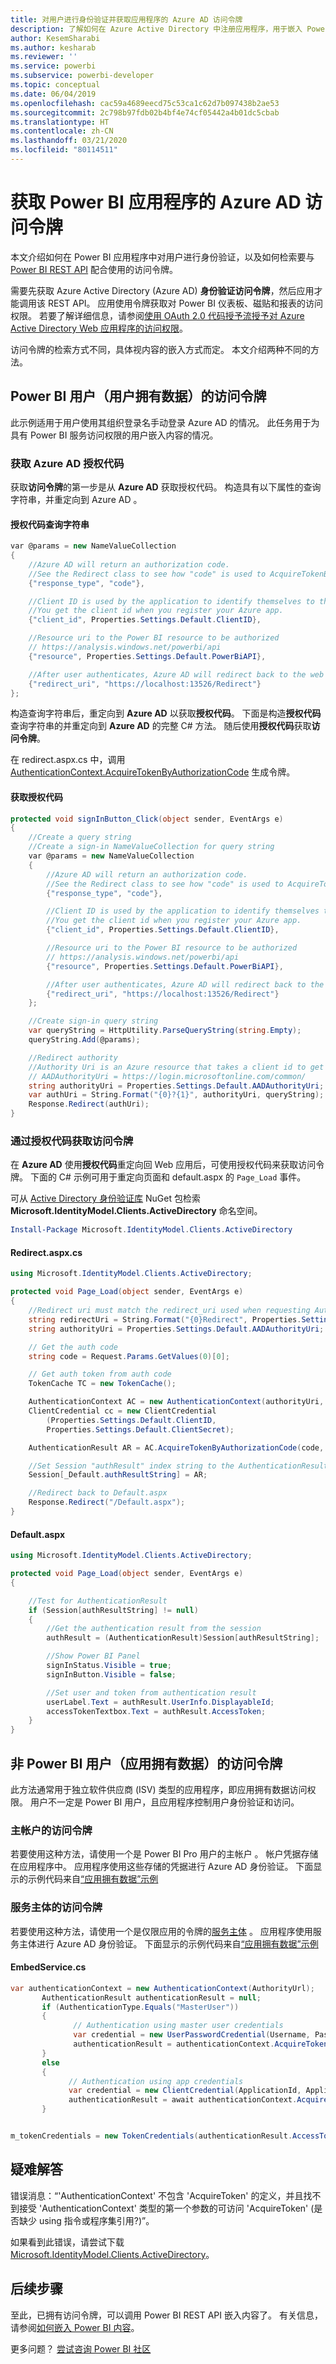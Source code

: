 ```yaml
---
title: 对用户进行身份验证并获取应用程序的 Azure AD 访问令牌
description: 了解如何在 Azure Active Directory 中注册应用程序，用于嵌入 Power BI 内容。
author: KesemSharabi
ms.author: kesharab
ms.reviewer: ''
ms.service: powerbi
ms.subservice: powerbi-developer
ms.topic: conceptual
ms.date: 06/04/2019
ms.openlocfilehash: cac59a4689eecd75c53ca1c62d7b097438b2ae53
ms.sourcegitcommit: 2c798b97fdb02b4bf4e74cf05442a4b01dc5cbab
ms.translationtype: HT
ms.contentlocale: zh-CN
ms.lasthandoff: 03/21/2020
ms.locfileid: "80114511"
---
```

# <a name="get-an-azure-ad-access-token-for-your-power-bi-application"></a>获取 Power BI 应用程序的 Azure AD 访问令牌

本文介绍如何在 Power BI 应用程序中对用户进行身份验证，以及如何检索要与 [Power BI REST API](https://docs.microsoft.com/rest/api/power-bi/) 配合使用的访问令牌。

需要先获取 Azure Active Directory (Azure AD) **身份验证访问令牌**，然后应用才能调用该 REST API。 应用使用令牌获取对 Power BI 仪表板、磁贴和报表的访问权限。 若要了解详细信息，请参阅[使用 OAuth 2.0 代码授予流授予对 Azure Active Directory Web 应用程序的访问权限](https://docs.microsoft.com/azure/active-directory/develop/v1-protocols-oauth-code)。

访问令牌的检索方式不同，具体视内容的嵌入方式而定。 本文介绍两种不同的方法。

## <a name="access-token-for-power-bi-users-user-owns-data"></a>Power BI 用户（用户拥有数据）的访问令牌

此示例适用于用户使用其组织登录名手动登录 Azure AD 的情况。 此任务用于为具有 Power BI 服务访问权限的用户嵌入内容的情况。

### <a name="get-an-azure-ad-authorization-code"></a>获取 Azure AD 授权代码

获取**访问令牌**的第一步是从 **Azure AD** 获取授权代码。 构造具有以下属性的查询字符串，并重定向到 Azure AD  。

#### <a name="authorization-code-query-string"></a>授权代码查询字符串

```csharp
var @params = new NameValueCollection
{
    //Azure AD will return an authorization code. 
    //See the Redirect class to see how "code" is used to AcquireTokenByAuthorizationCode
    {"response_type", "code"},

    //Client ID is used by the application to identify themselves to the users that they are requesting permissions from.
    //You get the client id when you register your Azure app.
    {"client_id", Properties.Settings.Default.ClientID},

    //Resource uri to the Power BI resource to be authorized
    // https://analysis.windows.net/powerbi/api
    {"resource", Properties.Settings.Default.PowerBiAPI},

    //After user authenticates, Azure AD will redirect back to the web app
    {"redirect_uri", "https://localhost:13526/Redirect"}
};
```

构造查询字符串后，重定向到 **Azure AD** 以获取**授权代码**。  下面是构造**授权代码**查询字符串的并重定向到 **Azure AD** 的完整 C# 方法。 随后使用**授权代码**获取**访问令牌**。

在 redirect.aspx.cs 中，调用 [AuthenticationContext.AcquireTokenByAuthorizationCode](https://docs.microsoft.com/dotnet/api/microsoft.identitymodel.clients.activedirectory.authenticationcontext.acquiretokenbyauthorizationcodeasync?view=azure-dotnet#Microsoft_IdentityModel_Clients_ActiveDirectory_AuthenticationContext_AcquireTokenByAuthorizationCodeAsync_System_String_System_Uri_Microsoft_IdentityModel_Clients_ActiveDirectory_ClientCredential_System_String_) 生成令牌。

#### <a name="get-authorization-code"></a>获取授权代码

```csharp
protected void signInButton_Click(object sender, EventArgs e)
{
    //Create a query string
    //Create a sign-in NameValueCollection for query string
    var @params = new NameValueCollection
    {
        //Azure AD will return an authorization code. 
        //See the Redirect class to see how "code" is used to AcquireTokenByAuthorizationCode
        {"response_type", "code"},

        //Client ID is used by the application to identify themselves to the users that they are requesting permissions from. 
        //You get the client id when you register your Azure app.
        {"client_id", Properties.Settings.Default.ClientID},

        //Resource uri to the Power BI resource to be authorized
        // https://analysis.windows.net/powerbi/api
        {"resource", Properties.Settings.Default.PowerBiAPI},

        //After user authenticates, Azure AD will redirect back to the web app
        {"redirect_uri", "https://localhost:13526/Redirect"}
    };

    //Create sign-in query string
    var queryString = HttpUtility.ParseQueryString(string.Empty);
    queryString.Add(@params);

    //Redirect authority
    //Authority Uri is an Azure resource that takes a client id to get an Access token
    // AADAuthorityUri = https://login.microsoftonline.com/common/
    string authorityUri = Properties.Settings.Default.AADAuthorityUri;
    var authUri = String.Format("{0}?{1}", authorityUri, queryString);
    Response.Redirect(authUri);
}
```

### <a name="get-an-access-token-from-authorization-code"></a>通过授权代码获取访问令牌

在 **Azure AD** 使用**授权代码**重定向回 Web 应用后，可使用授权代码来获取访问令牌。 下面的 C# 示例可用于重定向页面和 default.aspx 的 `Page_Load` 事件。

可从 [Active Directory 身份验证库](https://www.nuget.org/packages/Microsoft.IdentityModel.Clients.ActiveDirectory/) NuGet 包检索 **Microsoft.IdentityModel.Clients.ActiveDirectory** 命名空间。

```powershell
Install-Package Microsoft.IdentityModel.Clients.ActiveDirectory
```

#### <a name="redirectaspxcs"></a>Redirect.aspx.cs

```csharp
using Microsoft.IdentityModel.Clients.ActiveDirectory;

protected void Page_Load(object sender, EventArgs e)
{
    //Redirect uri must match the redirect_uri used when requesting Authorization code.
    string redirectUri = String.Format("{0}Redirect", Properties.Settings.Default.RedirectUrl);
    string authorityUri = Properties.Settings.Default.AADAuthorityUri;

    // Get the auth code
    string code = Request.Params.GetValues(0)[0];

    // Get auth token from auth code
    TokenCache TC = new TokenCache();

    AuthenticationContext AC = new AuthenticationContext(authorityUri, TC);
    ClientCredential cc = new ClientCredential
        (Properties.Settings.Default.ClientID,
        Properties.Settings.Default.ClientSecret);

    AuthenticationResult AR = AC.AcquireTokenByAuthorizationCode(code, new Uri(redirectUri), cc);

    //Set Session "authResult" index string to the AuthenticationResult
    Session[_Default.authResultString] = AR;

    //Redirect back to Default.aspx
    Response.Redirect("/Default.aspx");
}
```

#### <a name="defaultaspx"></a>Default.aspx

```csharp
using Microsoft.IdentityModel.Clients.ActiveDirectory;

protected void Page_Load(object sender, EventArgs e)
{

    //Test for AuthenticationResult
    if (Session[authResultString] != null)
    {
        //Get the authentication result from the session
        authResult = (AuthenticationResult)Session[authResultString];

        //Show Power BI Panel
        signInStatus.Visible = true;
        signInButton.Visible = false;

        //Set user and token from authentication result
        userLabel.Text = authResult.UserInfo.DisplayableId;
        accessTokenTextbox.Text = authResult.AccessToken;
    }
}
```

## <a name="access-token-for-non-power-bi-users-app-owns-data"></a>非 Power BI 用户（应用拥有数据）的访问令牌

此方法通常用于独立软件供应商 (ISV) 类型的应用程序，即应用拥有数据访问权限。 用户不一定是 Power BI 用户，且应用程序控制用户身份验证和访问。

### <a name="access-token-with-a-master-account"></a>主帐户的访问令牌

若要使用这种方法，请使用一个是 Power BI Pro 用户的主帐户  。 帐户凭据存储在应用程序中。 应用程序使用这些存储的凭据进行 Azure AD 身份验证。 下面显示的示例代码来自[“应用拥有数据”示例](https://github.com/guyinacube/PowerBI-Developer-Samples)

### <a name="access-token-with-service-principal"></a>服务主体的访问令牌

若要使用这种方法，请使用一个是仅限应用的令牌的[服务主体](embed-service-principal.md)  。 应用程序使用服务主体进行 Azure AD 身份验证。 下面显示的示例代码来自[“应用拥有数据”示例](https://github.com/guyinacube/PowerBI-Developer-Samples)

#### <a name="embedservicecs"></a>EmbedService.cs

```csharp
var authenticationContext = new AuthenticationContext(AuthorityUrl);
       AuthenticationResult authenticationResult = null;
       if (AuthenticationType.Equals("MasterUser"))
       {
              // Authentication using master user credentials
              var credential = new UserPasswordCredential(Username, Password);
              authenticationResult = authenticationContext.AcquireTokenAsync(ResourceUrl, ApplicationId, credential).Result;
       }
       else
       {
             // Authentication using app credentials
             var credential = new ClientCredential(ApplicationId, ApplicationSecret);
             authenticationResult = await authenticationContext.AcquireTokenAsync(ResourceUrl, credential);
       }


m_tokenCredentials = new TokenCredentials(authenticationResult.AccessToken, "Bearer");
```

## <a name="troubleshoot"></a>疑难解答

错误消息：“'AuthenticationContext' 不包含 'AcquireToken' 的定义，并且找不到接受 'AuthenticationContext' 类型的第一个参数的可访问 'AcquireToken' (是否缺少 using 指令或程序集引用?)”。

   如果看到此错误，请尝试下载 [Microsoft.IdentityModel.Clients.ActiveDirectory](https://www.nuget.org/packages/Microsoft.IdentityModel.Clients.ActiveDirectory/2.22.302111727)。

## <a name="next-steps"></a>后续步骤

至此，已拥有访问令牌，可以调用 Power BI REST API 嵌入内容了。 有关信息，请参阅[如何嵌入 Power BI 内容](embed-sample-for-customers.md#embed-content-within-your-application)。

更多问题？ [尝试咨询 Power BI 社区](https://community.powerbi.com/)
